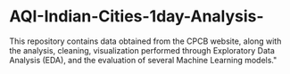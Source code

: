 # AQI-Indian-Cities-1day-Analysis-
This repository contains data obtained from the CPCB website, along with the analysis, cleaning, visualization performed through Exploratory Data Analysis (EDA), and the evaluation of several Machine Learning models."
